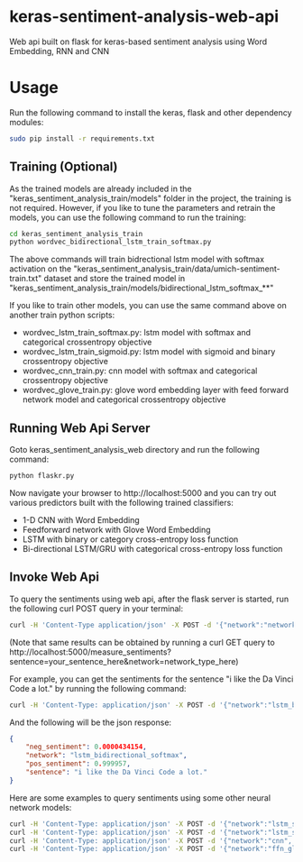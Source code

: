 # keras-sentiment-analysis-web-api

Web api built on flask for keras-based sentiment analysis using Word Embedding, RNN and CNN

# Usage

Run the following command to install the keras, flask and other dependency modules:

```bash
sudo pip install -r requirements.txt
```

## Training (Optional)

As the trained models are already included in the "keras_sentiment_analysis_train/models" folder in the project, the training is
not required. However, if you like to tune the parameters and retrain the models, you can use the 
following command to run the training:

```bash
cd keras_sentiment_analysis_train
python wordvec_bidirectional_lstm_train_softmax.py
```

The above commands will train bidrectional lstm model with softmax activation on the "keras_sentiment_analysis_train/data/umich-sentiment-train.txt" 
dataset and store the trained model in "keras_sentiment_analysis_train/models/bidirectional_lstm_softmax_**"

If you like to train other models, you can use the same command above on another train python scripts:

* wordvec_lstm_train_softmax.py: lstm model with softmax and categorical crossentropy objective
* wordvec_lstm_train_sigmoid.py: lstm model with sigmoid and binary crossentropy objective
* wordvec_cnn_train.py: cnn model with softmax and categorical crossentropy objective
* wordvec_glove_train.py: glove word embedding layer with feed forward network model and categorical crossentropy objective

## Running Web Api Server

Goto keras_sentiment_analysis_web directory and run the following command:

```bash
python flaskr.py
```

Now navigate your browser to http://localhost:5000 and you can try out various predictors built with the following
trained classifiers:

* 1-D CNN with Word Embedding 
* Feedforward network with Glove Word Embedding
* LSTM with binary or category cross-entropy loss function
* Bi-directional LSTM/GRU with categorical cross-entropy loss function

## Invoke Web Api

To query the sentiments using web api, after the flask server is started, run the following curl POST query
in your terminal:

```bash
curl -H 'Content-Type application/json' -X POST -d '{"network":"network_type_here", "sentence":"your_sentence_here"}' http://localhost:5000/measure_sentiments
```

(Note that same results can be obtained by running a curl GET query to http://localhost:5000/measure_sentiments?sentence=your_sentence_here&network=network_type_here)

For example, you can get the sentiments for the sentence "i like the Da Vinci Code a lot." by running the following command:

```bash
curl -H 'Content-Type: application/json' -X POST -d '{"network":"lstm_bidirectional_softmax", "sentence":"i like the Da Vinci Code a lot."}' http://localhost:5000/measure_sentiments
```

And the following will be the json response:

```json
{
    "neg_sentiment": 0.0000434154,
    "network": "lstm_bidirectional_softmax",
    "pos_sentiment": 0.999957,
    "sentence": "i like the Da Vinci Code a lot."
}
```

Here are some examples to query sentiments using some other neural network models:

```bash
curl -H 'Content-Type: application/json' -X POST -d '{"network":"lstm_softmax", "sentence":"i like the Da Vinci Code a lot."}' http://localhost:5000/measure_sentiments
curl -H 'Content-Type: application/json' -X POST -d '{"network":"lstm_sigmoid", "sentence":"i like the Da Vinci Code a lot."}' http://localhost:5000/measure_sentiments
curl -H 'Content-Type: application/json' -X POST -d '{"network":"cnn", "sentence":"i like the Da Vinci Code a lot."}' http://localhost:5000/measure_sentiments
curl -H 'Content-Type: application/json' -X POST -d '{"network":"ffn_glove", "sentence":"i like the Da Vinci Code a lot."}' http://localhost:5000/measure_sentiments
```











